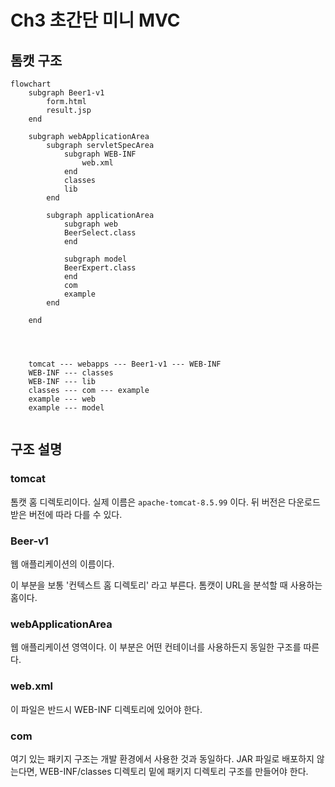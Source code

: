 # Ch3 초간단 미니 MVC

## 톰캣 구조

```mermaid
flowchart
    subgraph Beer1-v1
        form.html
        result.jsp
    end
    
    subgraph webApplicationArea
        subgraph servletSpecArea
            subgraph WEB-INF
                web.xml
            end
            classes
            lib 
        end
        
        subgraph applicationArea
            subgraph web
            BeerSelect.class
            end
            
            subgraph model
            BeerExpert.class
            end
            com
            example
        end
        
    end

    

    
    tomcat --- webapps --- Beer1-v1 --- WEB-INF
    WEB-INF --- classes
    WEB-INF --- lib
    classes --- com --- example
    example --- web
    example --- model
    
```

## 구조 설명

### tomcat
톰캣 홈 디렉토리이다. 실제 이름은 `apache-tomcat-8.5.99` 이다. 뒤 버전은 다운로드 받은 버전에 따라 다를 수 있다.

### Beer-v1
웹 애플리케이션의 이름이다.

이 부분을 보통 '컨텍스트 홈 디렉토리' 라고 부른다. 톰캣이 URL을 분석할 때 사용하는 홈이다.

### webApplicationArea
웹 애플리케이션 영역이다. 이 부분은 어떤 컨테이너를 사용하든지 동일한 구조를 따른다.

### web.xml
이 파일은 반드시 WEB-INF 디렉토리에 있어야 한다.

### com
여기 있는 패키지 구조는 개발 환경에서 사용한 것과 동일하다. JAR 파일로 배포하지 않는다면, WEB-INF/classes 디렉토리 밑에 패키지 디렉토리 구조를 만들어야 한다. 